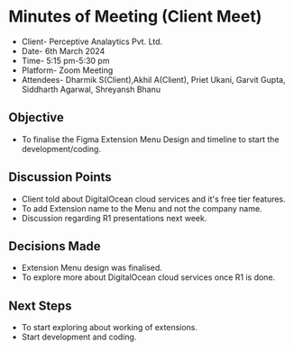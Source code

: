 # Minutes of Meeting (Client Meet) 
- Client- Perceptive Analaytics Pvt. Ltd.
- Date- 6th March 2024
- Time- 5:15 pm-5:30 pm 
- Platform- Zoom Meeting
- Attendees- Dharmik S(Client),Akhil A(Client), Priet Ukani, Garvit Gupta, Siddharth Agarwal, Shreyansh Bhanu

## Objective 
- To finalise the Figma Extension Menu Design and timeline to start the development/coding.

## Discussion Points
- Client told about DigitalOcean cloud services and it's free tier features.
- To add Extension name to the Menu and not the company name.
- Discussion regarding R1 presentations next week.

## Decisions Made
- Extension Menu design was finalised.
- To explore more about DigitalOcean cloud services once R1 is done.

## Next Steps
- To start exploring about working of extensions.
- Start development and coding.